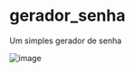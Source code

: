 # gerador_senha
Um simples gerador de senha

![image](https://github.com/joao-b4rbosa/gerador_senha/assets/131499558/08b555fd-5a89-494a-9f10-f1e4328d1569)
